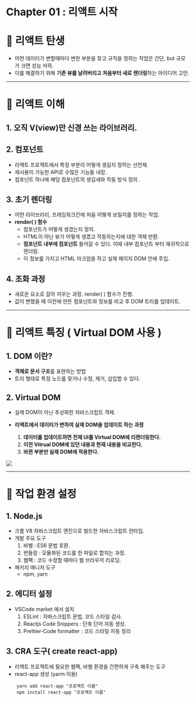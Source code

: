 # Chapter 01 : 리액트 시작

# 🎯 리액트 탄생

- 어떤 데이터가 변할때마다 변한 부분을 찾고 규칙을 정하는 작업은 간단, but 규모가 크면 성능 저하.
- 이를 해결하기 위해 **기존 뷰를 날려버리고 처음부터 새로 렌더링**하는 아이디어 고안.

---

# 🎯 리액트 이해

## 1. 오직 **V(view)만** 신경 쓰는 **라이브러리**.

## 2. **컴포넌트**

- 리액트 프로젝트에서 특정 부분이 어떻게 생길지 정하는 선언체.
- 재사용이 가능한 API로 수많은 기능들 내장.
- 컴포넌트 하나에 해당 컴포넌트의 생김새와 작동 방식 정의 .

## 3. 초기 렌더링

- 어떤 라이브러리, 프레임워크간에 처음 어떻게 보일지를 정하는 작업.
- **render( ) 함수**
  - 컴포넌트가 어떻게 생겼는지 정의.
  - HTML이 아닌 뷰가 어떻게 생겼고 작동하는지에 대한 객체 반환.
  - **컴포넌트 내부에 컴포넌트** 들어갈 수 있다. 이때 내부 컴포넌트 부터 재귀적으로 렌더링.
  - 이 정보를 가지고 HTML 마크업을 하고 실제 페이지 DOM 안에 주입.

## 4. 조화 과정

- 새로운 요소로 갈아 끼우는 과정. render( ) 함수가 진행.
- 값이 변했을 때 이전에 만든 컴포넌트와 정보를 비교 후 DOM 트리를 업데이트.

---

# 🎯 리액트 특징 ( Virtual DOM 사용 )

## 1. DOM 이란?

- **객체로 문서 구조**를 표현하는 방법
- 트리 형태로 특정 노드를 찾거나 수정, 제거, 삽입할 수 있다.

## 2. Virtual DOM

- 실제 DOM이 아닌 추상화한 자바스크립트 객체.
- **리액트에서 데이터가 변하여 실제 DOM을 업데이트 하는 과정**

  1.  **데이터를 업데이트하면 전체 UI를 Virtual DOM에 리렌더링한다.**
  2.  **이전 Vitrual DOM에 있던 내용과 현재 내용을 비교한다.**
  3.  **바뀐 부분만 실제 DOM에 적용한다.**

![](https://thebook.io/img/080203/041.jpg)

---

# 🎯 작업 환경 설정

## 1. Node.js

- 크롬 V8 자바스크립트 엔진으로 빌드한 자바스크립트 런타임.
- 개발 주요 도구
  1.  바벨 : ES6 문법 호환.
  2.  번들링 : 모듈화된 코드를 한 파일로 합치는 과정.
  3.  웹팩 : 코드 수정할 때마다 웹 브라우저 리로딩.
- 패키지 매니저 도구
  - npm, yarn

## 2. 에디터 설정

- VSCode market 에서 설치
  1.  ESLint : 자바스크립트 문법, 코드 스타일 검사.
  2.  Reactjs Code Snippers : 단축 단어 자동 생성.
  3.  Prettier-Code formatter : 코드 스타일 자동 정리

## 3. CRA 도구( create react-app)

- 리액트 프로젝트에 필요한 웹팩, 바벨 환경을 간편하게 구축 해주는 도구
- react-app 생성 (yarm 이용)

```
    yarn add react-app "프로젝트 이름"
    npm install react-app "프로젝트 이름"
```
